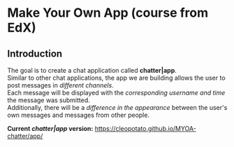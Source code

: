 # Make Your Own App (course from EdX)

## Introduction
The goal is to create a chat application called **chatter|app**.<br>
Similar to other chat applications, the app we are building allows the user to post messages in *different channels*.<br>
Each message will be displayed with the *corresponding username and time* the message was submitted. <br>
Additionally, there will be a *difference in the appearance* between the user's own messages and messages from other people.<br>

**Current *chatter|app* version:** https://cleopotato.github.io/MYOA-chatter/app/
